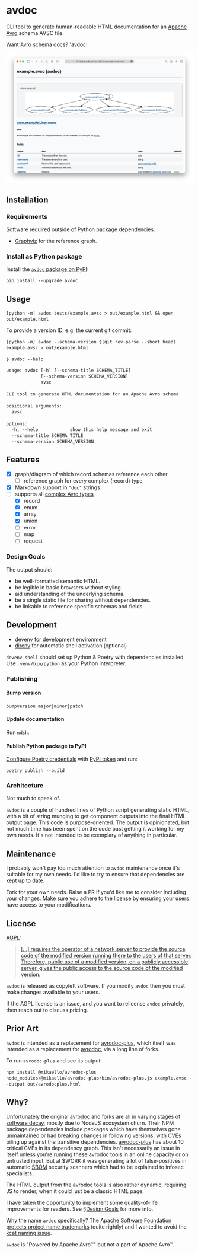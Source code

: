 avdoc
=====

CLI tool to generate human-readable HTML documentation for an [Apache Avro] schema AVSC file.

Want Avro schema docs? 'avdoc!

![screenshot showing avdoc](screenshot.png)

## Installation

### Requirements
Software required outside of Python package dependencies:
- [Graphviz] for the reference graph.

### Install as Python package
Install the [`avdoc` package on PyPI]:
```shell
pip install --upgrade avdoc
```

## Usage

```shell
[python -m] avdoc tests/example.avsc > out/example.html && open out/example.html
```

To provide a version ID, e.g. the current git commit:
```shell
[python -m] avdoc --schema-version $(git rev-parse --short head) example.avsc > out/example.html
```

`$ avdoc --help`
```
usage: avdoc [-h] [--schema-title SCHEMA_TITLE]
             [--schema-version SCHEMA_VERSION]
             avsc

CLI tool to generate HTML documentation for an Apache Avro schema

positional arguments:
  avsc

options:
  -h, --help            show this help message and exit
  --schema-title SCHEMA_TITLE
  --schema-version SCHEMA_VERSION
```

## Features
- [x] graph/diagram of which record schemas reference each other
  - [ ] reference graph for every complex (record) type
- [x] Markdown support in `"doc"` strings
- [ ] supports all [complex Avro types][]
  - [x] record
  - [x] enum
  - [x] array
  - [x] union
  - [ ] error
  - [ ] map
  - [ ] request

### Design Goals
The output should:
- be well-formatted semantic HTML.
- be legible in basic browsers without styling.
- aid understanding of the underlying schema.
- be a single static file for sharing without dependencies.
- be linkable to reference specific schemas and fields.



## Development
- [devenv] for development environment
- [direnv] for automatic shell activation (optional)

`devenv shell` should set up Python & Poetry with dependencies installed.
Use `.venv/bin/python` as your Python interpreter.

### Publishing

#### Bump version

```shell
bumpversion major|minor|patch
```

#### Update documentation
Run `mdsh`.

#### Publish Python package to PyPI
[Configure Poetry credentials] with [PyPI token] and run:
```shell
poetry publish --build
```

### Architecture
Not much to speak of. 

`avdoc` is a couple of hundred lines of Python script
generating static HTML, with a bit of string munging to get component outputs
into the final HTML output page. 
This code is purpose-oriented.
The output is opinionated, but not much time has been spent on the code
past getting it working for my own needs.
It's not intended to be exemplary of anything in particular.


## Maintenance
I probably won't pay too much attention to `avdoc` maintenance 
once it's suitable for my own needs.
I'd like to try to ensure that dependencies are kept up to date.

Fork for your own needs.
Raise a PR if you'd like me to consider including your changes.
Make sure you adhere to the [license](#license) by ensuring your users
have access to your modifications.

## License
[AGPL]:
> [[…] requires the operator of a network server to provide the source code of the modified version running there to the users of that server. Therefore, public use of a modified version, on a publicly accessible server, gives the public access to the source code of the modified version.](https://www.gnu.org/licenses/agpl-3.0.html#:~:text=It%20requires%20the%20operator%20of%20a%20network%20server)

`avdoc` is released as copyleft software.
If you modify `avdoc` then you must make changes available to your users.

If the AGPL license is an issue, and you want to relicense `avdoc` privately, 
then reach out to discuss pricing. 

## Prior Art

`avdoc` is intended as a replacement for [avrodoc-plus],
which itself was intended as a replacement for [avrodoc],
via a long line of forks.

To run `avrodoc-plus` and see its output:

```shell
npm install @mikaello/avrodoc-plus
node_modules/@mikaello/avrodoc-plus/bin/avrodoc-plus.js example.avsc --output out/avrodocplus.html
```

## Why?

Unfortunately the original [avrodoc] and forks are all
in varying stages of [software decay], mostly due to NodeJS ecosystem churn. 
Their NPM package dependencies include packages which have themselves 
gone unmaintained or had breaking changes in following versions, 
with CVEs piling up against the transitive dependencies.
[avrodoc-plus] has about 10 critical CVEs in its dependency graph.
This isn't necessarily an issue in itself unless you're running these
avrodoc tools in an online capacity or on untrusted input.
But at $WORK it was generating a lot of false-positives in automatic
[SBOM] security scanners which had to be explained to infosec specialists.

The HTML output from the avrodoc tools is also rather dynamic, 
requiring JS to render, when it could just be a classic HTML page. 

I have taken the opportunity to implement some quality-of-life
improvements for readers.
See [§Design Goals](#design-goals) for more info. 

Why the name `avdoc` specifically?
The [Apache Software Foundation protects project name trademarks]
(quite rightly) and I wanted to avoid the [kcat naming issue].

`avdoc` is "Powered by Apache Avro™" but not a part of Apache Avro™.



[//]: # (Links)
[Apache Avro]: https://avro.apache.org
[complex Avro types]: https://avro.apache.org/docs/1.11.1/specification/#complex-types-1
[avrodoc-plus]: https://github.com/mikaello/avrodoc-plus
[avrodoc]: https://github.com/ept/avrodoc
[AGPL]: https://www.gnu.org/licenses/agpl-3.0.html
[direnv]: https://direnv.net
[devenv]: https://devenv.sh
[Graphviz]: https://www.graphviz.org
[software decay]: https://en.wikipedia.org/wiki/Software_rot
[SBOM]: https://en.wikipedia.org/wiki/Software_supply_chain
[kcat naming issue]: https://github.com/edenhill/kcat#what-happened-to-kafkacat
[Apache Software Foundation protects project name trademarks]: https://www.apache.org/foundation/marks/faq/#products
[Configure Poetry credentials]: https://python-poetry.org/docs/repositories/#configuring-credentials
[PyPI token]: https://pypi.org/help/#apitoken
[`avdoc` package on PyPI]: https://pypi.org/project/avdoc/
